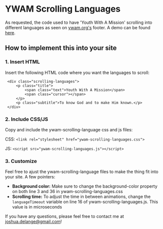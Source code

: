 # YWAM Scrolling Languages

As requested, the code used to have 'Youth With A Mission' scrolling into different languages as seen on [ywam.org's](http://www.ywam.org) footer. A demo can be found [here](http://joshuadelange.github.io/ywam-scrolling-languages/).


## How to implement this into your site


### 1. Insert HTML

Insert the following HTML code where you want the languages to scroll:

     <div class="scrolling-languages">
         <p class="title">
             <span class="text">Youth With A Mission</span>
             <span class="cursor"></span>
         </p>
         <p class="subtitle">To know God and to make Him known.</p>
     </div>
     

### 2. Include CSS/JS

Copy and include the ywam-scrolling-language css and js files:

CSS: `<link rel="stylesheet" href="ywam-scrolling-languages.css">`

JS: `<script src="ywam-scrolling-languages.js"></script>`


### 3. Customize

Feel free to ajust the ywam-scrolling-language files to make the thing fit into your site. A few pointers:

- **Background color:** Make sure to change the background-color property on both line 3 and 36 in ywam-scrolling-languages.css
- **Scrolling time:** To adjust the time in between animations, change the ``languageTimeout`` variable on line 16 of ywam-scrolling-languages.js. This value is in microseconds


If you have any questions, please feel free to contact me at [joshua.delange@gmail.com](mailto:joshua.delange@gmail.com)!